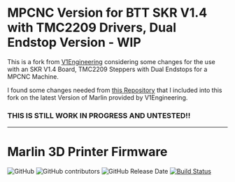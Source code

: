 # MPCNC Version for BTT SKR V1.4 with TMC2209 Drivers, Dual Endstop Version - WIP

This is a fork from [V1Engineering](https://github.com/V1EngineeringInc/Marlin) considering some changes for the use with an SKR V1.4 Board, TMC2209 Steppers with Dual Endstops for a MPCNC Machine.

I found some changes needed from [this Repository](https://github.com/spinne-rw/-MPCNC-with-SKR-1.4-Turbo-2209-TMC-Stepper-DualEndstop) that I included into this fork on the latest Version of Marlin provided by V1Engineering.

### **THIS IS STILL WORK IN PROGRESS AND UNTESTED!!**

---

# Marlin 3D Printer Firmware

![GitHub](https://img.shields.io/github/license/marlinfirmware/marlin.svg)
![GitHub contributors](https://img.shields.io/github/contributors/marlinfirmware/marlin.svg)
![GitHub Release Date](https://img.shields.io/github/release-date/marlinfirmware/marlin.svg)
[![Build Status](https://github.com/MarlinFirmware/Marlin/workflows/CI/badge.svg?branch=bugfix-2.0.x)](https://github.com/MarlinFirmware/Marlin/actions)
